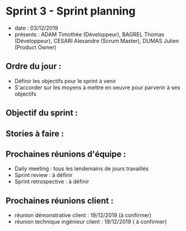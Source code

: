 # Sprint 3 - Sprint planning 

+ date : 03/12/2019 
+ présents : ADAM Timothée (Développeur), BAGREL Thomas (Développeur), CESARI Alexandre (Scrum Master), DUMAS Julien (Product Owner)


## Ordre du jour : 
+ Définir les objectifs pour le sprint à venir
+ S'accorder sur les moyens à mettre en oeuvre pour parvenir à ses objectifs

## Objectif du sprint :

## Stories à faire :

## Prochaines réunions d'équipe :

+ Daily meeting : tous les lendemains de jours travaillés
+ Sprint review : à définir
+ Sprint retrospective : à définir

## Prochaines réunions client : 

+ réunion démonstrative client : 19/12/2019 (à confirmer)
+ réunion technique ingénieur client : 19/12/2019 ( à confirmer)